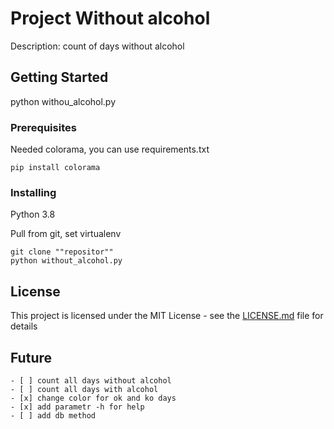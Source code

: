 # Project Without alcohol

Description: count of days without alcohol

## Getting Started

python withou_alcohol.py

### Prerequisites

Needed colorama, you can use requirements.txt

```
pip install colorama
```

### Installing

Python 3.8

Pull from git, set virtualenv

```
git clone ""repositor""
python without_alcohol.py
```


## License

This project is licensed under the MIT License - see the [LICENSE.md](LICENSE.md) file for details


## Future
```
- [ ] count all days without alcohol
- [ ] count all days with alcohol
- [x] change color for ok and ko days
- [x] add parametr -h for help
- [ ] add db method
```

